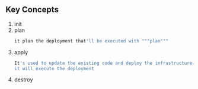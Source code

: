 ## Key Concepts

1. init
2. plan
   ```bash
   it plan the deployment that'll be executed with """plan"""
   ```
4. apply
   ```bash
   It's used to update the existing code and deploy the infrastructure
   it will execute the deployment
   ```
5. destroy
